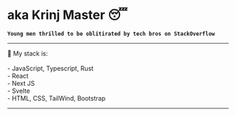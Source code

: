 # aka Krinj Master 😴

**`Young men thrilled to be oblitirated by tech bros on StackOverflow`**<br/>

<hr>
💼 My stack is:
<br>
<br>
- JavaScript, Typescript, Rust
<br>
- React
<br>
- Next JS
<br>
- Svelte
<br>
- HTML, CSS, TailWind, Bootstrap
<br>
<hr>


          
          
          
          
          


